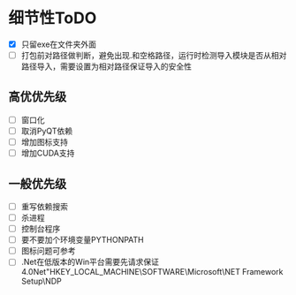 # 细节性ToDO
- [x] 只留exe在文件夹外面
- [ ] 打包前对路径做判断，避免出现.和空格路径，运行时检测导入模块是否从相对路径导入，需要设置为相对路径保证导入的安全性

## 高优优先级
- [ ] 窗口化
- [ ] 取消PyQT依赖
- [ ] 增加图标支持
- [ ] 增加CUDA支持
## 一般优先级
- [ ] 重写依赖搜索
- [ ] 杀进程
- [ ] 控制台程序
- [ ] 要不要加个环境变量PYTHONPATH
- [ ] 图标问题可参考
- [ ] .Net在低版本的Win平台需要先请求保证4.0Net"HKEY_LOCAL_MACHINE\SOFTWARE\Microsoft\NET Framework Setup\NDP
